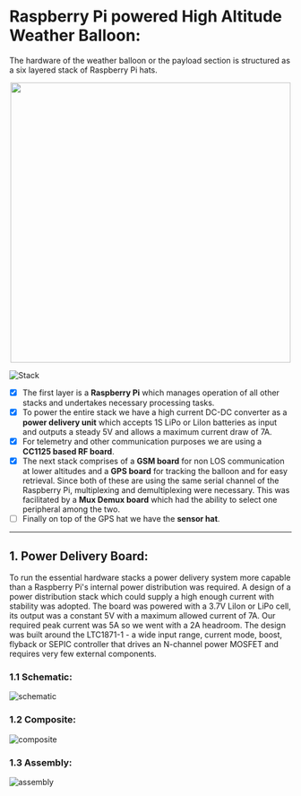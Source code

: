 # Raspberry Pi powered High Altitude Weather Balloon:

The hardware of the weather balloon or the payload section is structured as a six layered stack of Raspberry Pi hats.

<p align="center">
  <img width="500" src="https://github.com/MonkHelios/RaspBerry-Pi-High-Altitude-Weather-Balloon-Hardware/blob/master/Payload/Pictures/InkedLRM_EXPORT_825743803905478_20190919_195242457_LI.jpg">
</p>

![Stack](https://github.com/MonkHelios/RaspBerry-Pi-High-Altitude-Weather-Balloon-Hardware/blob/master/Payload/Pictures/InkedLRM_EXPORT_825743803905478_20190919_195242457_LI.jpg)

- [x] The first layer is a **Raspberry Pi** which manages operation of all other stacks and undertakes necessary processing tasks.
- [x] To power the entire stack we have a high current DC-DC converter as a **power delivery unit** which accepts 1S LiPo or LiIon batteries as input and outputs a steady 5V and allows a maximum current draw of 7A.
- [x] For telemetry and other communication purposes we are using a **CC1125 based RF board**.
- [x] The next stack comprises of a **GSM board** for non LOS communication at lower altitudes and a **GPS board** for tracking the balloon and for easy retrieval. Since both of these are using the same serial channel of the Raspberry Pi, multiplexing and demultiplexing were necessary. This was facilitated by a **Mux Demux board** which had the ability to select one peripheral among the two.
- [ ] Finally on top of the GPS hat we have the **sensor hat**.

---

## 1. Power Delivery Board:

To run the essential hardware stacks a power delivery system more capable than a Raspberry Pi's internal power distribution was required. A design of a power distribution stack which could supply a high enough current with stability was adopted. The board was powered with a 3.7V LiIon or LiPo cell, its output was a constant 5V with a maximum allowed current of 7A. Our required peak current was 5A so we went with a 2A headroom. The design was built around the LTC1871-1 - a wide input range, current mode, boost, flyback or SEPIC controller that drives an N-channel power MOSFET and requires very few external components.

### 1.1 Schematic:

![schematic](https://github.com/MonkHelios/RaspBerry-Pi-High-Altitude-Weather-Balloon-Hardware/blob/master/Payload/Hardware/Power_(Pi_Po)/Schematics%2BDesigns/schematic.png)

### 1.2 Composite:

![composite](https://github.com/MonkHelios/RaspBerry-Pi-High-Altitude-Weather-Balloon-Hardware/blob/master/Payload/Hardware/Power_(Pi_Po)/Schematics%2BDesigns/composite.png)

### 1.3 Assembly:

![assembly](https://github.com/MonkHelios/RaspBerry-Pi-High-Altitude-Weather-Balloon-Hardware/blob/master/Payload/Hardware/Power_(Pi_Po)/Schematics%2BDesigns/assembly.png)

